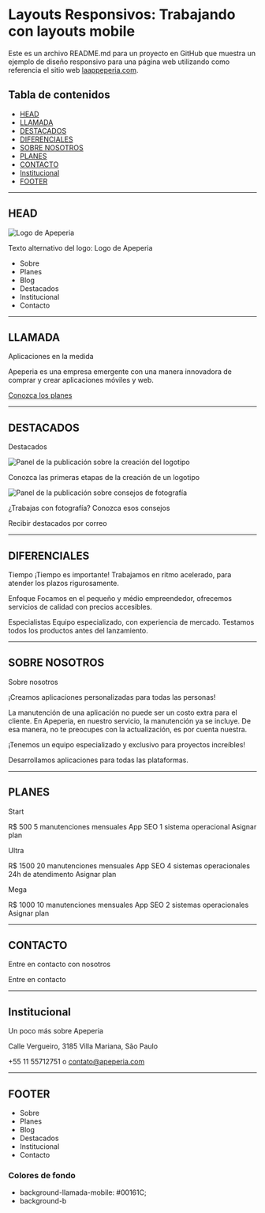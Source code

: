 # Layouts Responsivos: Trabajando con layouts mobile

Este es un archivo README.md para un proyecto en GitHub que muestra un ejemplo de diseño responsivo para una página web utilizando como referencia el sitio web [laappeperia.com](https://www.laappeperia.com/).

## Tabla de contenidos

- [HEAD](#head)
- [LLAMADA](#llamada)
- [DESTACADOS](#destacados)
- [DIFERENCIALES](#diferenciales)
- [SOBRE NOSOTROS](#sobre-nosotros)
- [PLANES](#planes)
- [CONTACTO](#contacto)
- [Institucional](#institucional)
- [FOOTER](#footer)

---

## HEAD

![Logo de Apeperia](logo-apeperia.svg)

Texto alternativo del logo: Logo de Apeperia

- Sobre
- Planes
- Blog
- Destacados
- Institucional
- Contacto

---

## LLAMADA

Aplicaciones en la medida

Apeperia es una empresa emergente con una manera innovadora de comprar y crear aplicaciones móviles y web.

[Conozca los planes](#planes)

---

## DESTACADOS

Destacados

![Panel de la publicación sobre la creación del logotipo](logo-creation.png)

Conozca las primeras etapas de la creación de un logotipo

![Panel de la publicación sobre consejos de fotografía](photography-tips.png)

¿Trabajas con fotografía? Conozca esos consejos

Recibir destacados por correo

---

## DIFERENCIALES

Tiempo
¡Tiempo es importante! Trabajamos en ritmo acelerado, para atender los plazos rigurosamente.

Enfoque
Focamos en el pequeño y médio empreendedor, ofrecemos servicios de calidad con precios accesibles.

Especialistas
Equipo especializado, con experiencia de mercado. Testamos todos los productos antes del lanzamiento.

---

## SOBRE NOSOTROS

Sobre nosotros

¡Creamos aplicaciones personalizadas para todas las personas!

La manutención de una aplicación no puede ser un costo extra para el cliente. En Apeperia, en nuestro servicio, la manutención ya se incluye. De esa manera, no te preocupes con la actualización, es por cuenta nuestra.

¡Tenemos un equipo especializado y exclusivo para proyectos increíbles!

Desarrollamos aplicaciones para todas las plataformas.

---

## PLANES

Start

R$ 500
5 manutenciones mensuales
App SEO
1 sistema operacional
Asignar plan

Ultra

R$ 1500
20 manutenciones mensuales
App SEO
4 sistemas operacionales
24h de atendimento
Asignar plan

Mega

R$ 1000
10 manutenciones mensuales
App SEO
2 sistemas operacionales
Asignar plan

---

## CONTACTO

Entre en contacto con nosotros

Entre en contacto

---

## Institucional

Un poco más sobre Apeperia

Calle Vergueiro, 3185
Villa Mariana, São Paulo

+55 11 55712751 o
contato@apeperia.com

---

## FOOTER

- Sobre
- Planes
- Blog
- Destacados
- Institucional
- Contacto

### Colores de fondo

- background-llamada-mobile: #00161C;
- background-b